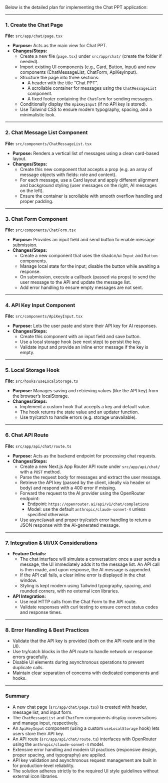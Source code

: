 Below is the detailed plan for implementing the Chat PPT application:

---

### 1. Create the Chat Page  
**File:** `src/app/chat/page.tsx`  
- **Purpose:** Acts as the main view for Chat PPT.  
- **Changes/Steps:**  
  - Create a new file (`page.tsx`) under `src/app/chat/` (create the folder if needed).  
  - Import existing UI components (e.g., Card, Button, Input) and new components (ChatMessageList, ChatForm, ApiKeyInput).  
  - Structure the page into three sections:  
    - A header with the title “Chat PPT”.  
    - A scrollable container for messages using the `ChatMessageList` component.  
    - A fixed footer containing the `ChatForm` for sending messages.  
  - Conditionally display the `ApiKeyInput` (if no API key is stored).  
  - Use Tailwind CSS to ensure modern typography, spacing, and a minimalistic look.

---

### 2. Chat Message List Component  
**File:** `src/components/ChatMessageList.tsx`  
- **Purpose:** Renders a vertical list of messages using a clean card-based layout.  
- **Changes/Steps:**  
  - Create this new component that accepts a prop (e.g. an array of message objects with fields: role and content).  
  - For each message, use a Card layout and apply different alignment and background styling (user messages on the right, AI messages on the left).  
  - Ensure the container is scrollable with smooth overflow handling and proper padding.

---

### 3. Chat Form Component  
**File:** `src/components/ChatForm.tsx`  
- **Purpose:** Provides an input field and send button to enable message submission.  
- **Changes/Steps:**  
  - Create a new component that uses the shadcn/ui `Input` and `Button` components.  
  - Manage local state for the input; disable the button while awaiting a response.  
  - On submission, execute a callback (passed via props) to send the user message to the API and update the message list.
  - Add error handling to ensure empty messages are not sent.

---

### 4. API Key Input Component  
**File:** `src/components/ApiKeyInput.tsx`  
- **Purpose:** Lets the user paste and store their API key for AI responses.  
- **Changes/Steps:**  
  - Create this component with an input field and save button.  
  - Use a local storage hook (see next step) to persist the key.  
  - Validate input and provide an inline error message if the key is empty.

---

### 5. Local Storage Hook  
**File:** `src/hooks/useLocalStorage.ts`  
- **Purpose:** Manages saving and retrieving values (like the API key) from the browser’s localStorage.  
- **Changes/Steps:**  
  - Implement a custom hook that accepts a key and default value.  
  - The hook returns the state value and an updater function.  
  - Use try/catch to handle errors (e.g. storage unavailable).

---

### 6. Chat API Route  
**File:** `src/app/api/chat/route.ts`  
- **Purpose:** Acts as the backend endpoint for processing chat requests.  
- **Changes/Steps:**  
  - Create a new Next.js App Router API route under `src/app/api/chat/` with a `POST` method.  
  - Parse the request body for messages and extract the user message.  
  - Retrieve the API key (passed by the client, ideally via header or body) and respond with a 400 error if missing.  
  - Forward the request to the AI provider using the OpenRouter endpoint:  
    - Endpoint: `https://openrouter.ai/api/v1/chat/completions`  
    - Model: use the default `anthropic/claude-sonnet-4` unless specified otherwise.  
  - Use async/await and proper try/catch error handling to return a JSON response with the AI-generated message.
  
---

### 7. Integration & UI/UX Considerations  
- **Feature Details:**  
  - The chat interface will simulate a conversation: once a user sends a message, the UI immediately adds it to the message list. An API call is then made, and upon response, the AI message is appended.  
  - If the API call fails, a clear inline error is displayed in the chat window.  
  - Styling is kept modern using Tailwind typography, spacing, and rounded corners, with no external icon libraries.
- **API Integration:**  
  - Use real HTTP calls from the Chat Form to the API route.  
  - Validate responses with curl testing to ensure correct status codes and response times.

---

### 8. Error Handling & Best Practices  
- Validate that the API key is provided (both on the API route and in the UI).  
- Use try/catch blocks in the API route to handle network or response errors gracefully.  
- Disable UI elements during asynchronous operations to prevent duplicate calls.  
- Maintain clear separation of concerns with dedicated components and hooks.

---

### Summary  
- A new chat page (`src/app/chat/page.tsx`) is created with header, message list, and input form.  
- The `ChatMessageList` and `ChatForm` components display conversations and manage input, respectively.  
- An `ApiKeyInput` component (using a custom `useLocalStorage` hook) lets users store their API key.  
- An API route (`src/app/api/chat/route.ts`) interfaces with OpenRouter using the `anthropic/claude-sonnet-4` model.  
- Extensive error handling and modern UI practices (responsive design, proper spacing, and typography) are applied.  
- API key validation and asynchronous request management are built in for production-level reliability.  
- The solution adheres strictly to the required UI style guidelines without external icon libraries.

